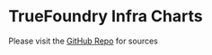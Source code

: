 # TrueFoundry Infra Charts

Please visit the [GitHub Repo](https://github.com/truefoundry/infra-charts) for sources
